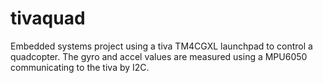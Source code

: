 # tivaquad

Embedded systems project using a tiva TM4CGXL launchpad to control a quadcopter.
The gyro and accel values are measured using a MPU6050 communicating to the tiva by I2C.

